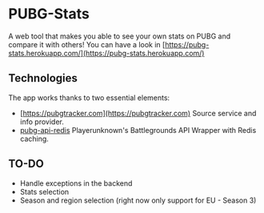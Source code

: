 # PUBG-Stats

A web tool that makes you able to see your own stats on PUBG and compare it with others! You can have a look in [https://pubg-stats.herokuapp.com/](https://pubg-stats.herokuapp.com/)

## Technologies

The app works thanks to two essential elements:

- [https://pubgtracker.com](https://pubgtracker.com) Source service and info provider.
- [pubg-api-redis](https://github.com/javilobo8/pubg-api-redis) Playerunknown's Battlegrounds API Wrapper with Redis caching.


## TO-DO

- Handle exceptions in the backend
- Stats selection
- Season and region selection (right now only support for EU - Season 3)